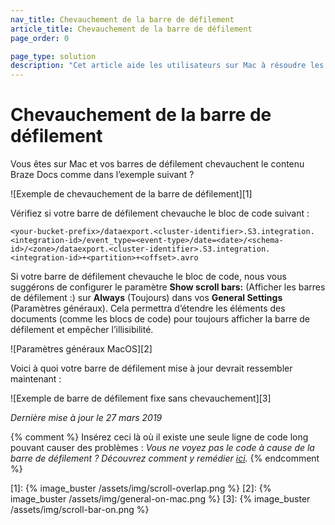 ```yaml
---
nav_title: Chevauchement de la barre de défilement
article_title: Chevauchement de la barre de défilement
page_order: 0

page_type: solution
description: "Cet article aide les utilisateurs sur Mac à résoudre les problèmes de barre de défilement sur les documents de Braze."
---
```


# Chevauchement de la barre de défilement

Vous êtes sur Mac et vos barres de défilement chevauchent le contenu Braze Docs comme dans l’exemple suivant ?

![Exemple de chevauchement de la barre de défilement][1]

Vérifiez si votre barre de défilement chevauche le bloc de code suivant :

```
<your-bucket-prefix>/dataexport.<cluster-identifier>.S3.integration.<integration-id>/event_type=<event-type>/date=<date>/<schema-id>/<zone>/dataexport.<cluster-identifier>.S3.integration.<integration-id>+<partition>+<offset>.avro
```

Si votre barre de défilement chevauche le bloc de code, nous vous suggérons de configurer le paramètre **Show scroll bars:** (Afficher les barres de défilement :) sur **Always** (Toujours) dans vos **General Settings** (Paramètres généraux). Cela permettra d’étendre les éléments des documents (comme les blocs de code) pour toujours afficher la barre de défilement et empêcher l’illisibilité.

![Paramètres généraux MacOS][2]

Voici à quoi votre barre de défilement mise à jour devrait ressembler maintenant :

![Exemple de barre de défilement fixe sans chevauchement][3]

_Dernière mise à jour le 27 mars 2019_

{% comment %}
Insérez ceci là où il existe une seule ligne de code long pouvant causer des problèmes :
_Vous ne voyez pas le code à cause de la barre de défilement ? Découvrez comment y remédier [ici]({{site.baseurl}}/help/help_articles/docs/scroll_bar_overlap/)._
{% endcomment %}

[1]: {% image_buster /assets/img/scroll-overlap.png %}
[2]: {% image_buster /assets/img/general-on-mac.png %}
[3]: {% image_buster /assets/img/scroll-bar-on.png %}
